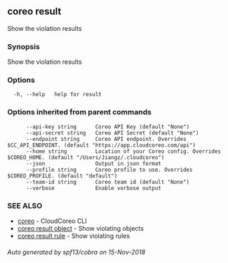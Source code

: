 ## coreo result

Show the violation results

### Synopsis

Show the violation results

### Options

```
  -h, --help   help for result
```

### Options inherited from parent commands

```
      --api-key string      Coreo API Key (default "None")
      --api-secret string   Coreo API Secret (default "None")
      --endpoint string     Coreo API endpoint. Overrides $CC_API_ENDPOINT. (default "https://app.cloudcoreo.com/api")
      --home string         Location of your Coreo config. Overrides $COREO_HOME. (default "/Users/Jiangz/.cloudcoreo")
      --json                Output in json format
      --profile string      Coreo profile to use. Overrides $COREO_PROFILE. (default "default")
      --team-id string      Coreo team id (default "None")
      --verbose             Enable verbose output
```

### SEE ALSO

* [coreo](coreo.md)	 - CloudCoreo CLI
* [coreo result object](coreo_result_object.md)	 - Show violating objects
* [coreo result rule](coreo_result_rule.md)	 - Show violating rules

###### Auto generated by spf13/cobra on 15-Nov-2018

